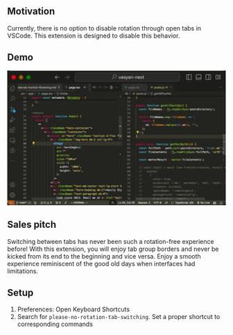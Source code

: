 ## Motivation

Currently, there is no option to disable rotation through open tabs in VSCode.
This extension is designed to disable this behavior.

## Demo
![demo](images/demo.gif)

## Sales pitch

Switching between tabs has never been such a rotation-free experience before! With this extension, you will enjoy tab group borders and never be kicked from its end to the beginning and vice versa. Enjoy a smooth experience reminiscent of the good old days when interfaces had limitations.

## Setup

1. Preferences: Open Keyboard Shortcuts
2. Search for `please-no-rotation-tab-switching`. Set a proper shortcut to corresponding commands
